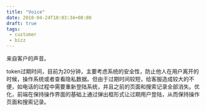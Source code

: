 ```yaml
---
title: "Voice"
date: 2018-04-24T10:03:34+08:00
draft: true
tags:
 - customer
 - bizz
---
```

来自客户的声音。

token过期时间，目前为20分钟，主要考虑系统的安全性，防止他人在用户离开的时候，操作系统或者查看隐私数据。但由于过期时间较短，给客服造成较大的不便，如电话的过程中需要重新登陆系统，并且之前的页面和搜索记录全部消失。优化，前端在保持操作界面的基础上通过弹出框形式让过期用户登陆，从而保持操作页面和搜索记录。
